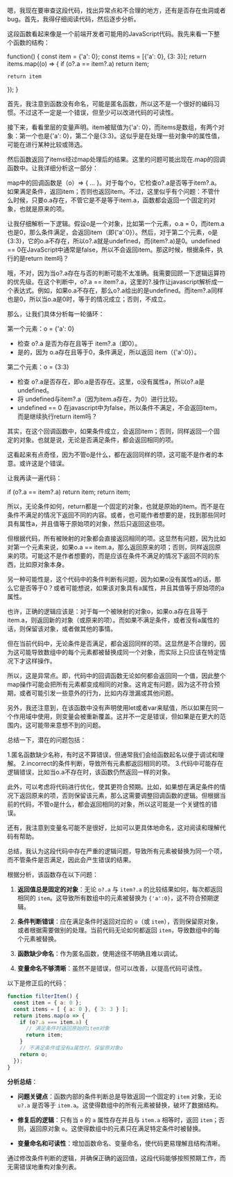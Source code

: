 <think>
嗯，我现在要审查这段代码，找出异常点和不合理的地方，还有是否存在虫洞或者bug。首先，我得仔细阅读代码，然后逐步分析。

这段函数看起来像是一个前端开发者可能用的JavaScript代码。我先来看一下整个函数的结构：

function() {
  const item = {'a': 0};
  const items = [{'a': 0}, {3: 3}];
  return items.map((o) => {
    if (o?.a == item?.a)
      return item;

    return item
  });
}

首先，我注意到函数没有命名，可能是匿名函数，所以这不是一个很好的编码习惯。不过这不一定是一个错误，但至少可以改进代码的可读性。

接下来，看看里层的变量声明。item被赋值为{'a': 0}，而items是数组，有两个对象：第一个也是{'a': 0}，第二个是{3:3}。这似乎是在处理一些对象中的属性值，可能在进行某种比较或筛选。

然后函数返回了items经过map处理后的结果。这里的问题可能出现在.map的回调函数中。让我详细分析这一部分：

map中的回调函数是（o）=> { ... }。对于每个o，它检查o?.a是否等于item?.a。如果满足条件，返回item；否则也返回item。不过，这里似乎有个问题：不管什么时候，只要o.a存在，不管它是不是等于item.a，函数都会返回一个固定的对象，也就是原来的项。

让我仔细解析一下逻辑。假设o是一个对象，比如第一个元素，o.a = 0，而item.a也是0，那么条件满足，会返回item（即{'a':0}）。然后，对于第二个元素，o是{3:3}，它的o.a不存在，所以o?.a就是undefined，而(item?.a)是0。undefined == 0在JavaScript中通常是false，所以不会返回item。那这时候，根据条件，执行的是return item吗？

哦，不对，因为当o?.a存在与否的判断可能不太准确。我需要回顾一下逻辑运算符的优先级。在这个判断中，o?.a == item?.a，这里的?.操作让javascript解析成一个表达式。例如，如果o.a不存在，那么o?.a给出的是undefined。而item?.a同样也是0，所以当o.a是0时，等于的情况成立；否则，不成立。

那么，让我们具体分析每一轮循环：

第一个元素：o = {'a': 0}
- 检查 o?.a 是否为存在且等于 item?.a（即0）。
- 是的，因为 o.a存在且等于0，条件满足，所以返回 item（{'a':0}）。

第二个元素：o = {3:3}
- 检查 o?.a是否存在，即o.a是否存在。这里，o没有属性a，所以o?.a是undefined。
- 将 undefined与item?.a（因为item.a存在，为0）进行比较。
- undefined == 0 在javascript中为false，所以条件不满足，不会返回item，而是继续执行return item吗？

其实，在这个回调函数中，如果条件成立，会返回item；否则，同样返回一个固定的对象。也就是说，无论是否满足条件，都会返回相同的项。

这看起来有点奇怪，因为不管o是什么，都在返回同样的项，这可能不是作者的本意。或许这是个错误。

让我再读一遍代码：

if (o?.a == item?.a)
  return item;
return item;

所以，无论条件如何，return都是一个固定的对象，也就是原始的item。而不是在条件不满足的情况下返回不同的内容。或者，也可能作者想要的是，找到那些同时具有属性a，并且值等于原始项的对象，然后只返回这些项。

但根据代码，所有被映射的对象都会直接返回相同的项。这显然有问题，因为比如对第一个元素来说，如果o.a == item.a，那么返回原来的项；否则，同样返回原来的项。可能这不是作者想要的，而是应该在条件不满足的情况下返回不同的东西，比如原对象本身。

另一种可能性是，这个代码中的条件判断有问题，因为如果o没有属性a的话，那么它是否等于0？或者可能想说，如果该对象具有a属性，并且其值等于原始项的a属性。

也许，正确的逻辑应该是：对于每一个被映射的对象o，如果o.a存在且等于item.a，则返回新的对象（或原来的项）。而如果不满足条件，或者没有a属性的话，则保留该对象，或者做其他的事情。

但在当前代码中，无论条件是否满足，都会返回同样的项。这显然是不合理的，因为这可能导致数组中的每个元素都被替换成同一个对象，而实际上只应该在特定情况下才这样操作。

所以，这是异常点。即，代码中的回调函数无论如何都会返回同一个值，因此整个map操作可能会把所有元素都变成相同的对象。这肯定有问题，因为这不符合预期，或者可能引发一些意外的行为，比如内存泄漏或其他问题。

另外，我还注意到，在该函数中没有声明使用let或者var来赋值，所以如果在同一个作用域中使用，则变量会被重新覆盖。这并不一定是错误，但如果是在更大的范围内，这可能带来意想不到的问题。

总结一下，潜在的问题包括：

1.匿名函数缺少名称，有时这不算错误，但通常我们会给函数起名以便于调试和理解。
2.incorrect的条件判断，导致所有元素都返回相同的项。
3.代码中可能存在逻辑错误，比如当o.a不存在时，该函数仍然返回一样的对象。

此外，可以考虑将代码进行优化，使其更符合预期。比如，如果想在满足条件的情况下返回原来的项，否则保留该元素，那么这需要调整回调函数的逻辑。但根据当前的代码，不管o是什么，都会返回相同的对象，所以这可能是一个关键性的错误。

还有，我注意到变量名可能不是很好，比如可以更具体地命名，这对阅读和理解代码有帮助。

总结，我认为这段代码中存在严重的逻辑问题，导致所有元素被替换为同一个项，而不管条件是否满足，因此会产生错误的结果。
</think>

根据分析，该函数存在以下问题：

1. **返回值总是固定的对象**：无论 `o?.a` 与 `item?.a` 的比较结果如何，每次都返回相同的 `item`。这导致所有数组中的元素被替换为 `{'a':0}`，这不符合预期逻辑。

2. **条件判断错误**：应在满足条件时返回对应的 `o`（或 `item`），否则保留原对象，或者根据需要做别的处理。当前代码无论如何都返回 `item`，导致数组中的每个元素被替换。

3. **函数缺少命名**：作为匿名函数，使用途径不明确且难以调试。

4. **变量命名不够清晰**：虽然不是错误，但可以改善，以提高代码可读性。

以下是修正后的代码：

```javascript
function filterItem() {
  const item = { a: 0 };
  const items = [ { a: 0 }, { 3: 3 } ];
  return items.map(o => {
    if (o?.a === item.a) {
      // 满足条件时返回原始的item对象
      return item;
    }
    // 不满足条件或没有a属性时，保留原对象o
    return o;
  });
}
```

**分析总结**：

- **问题关键点**：函数内部的条件判断总是导致返回一个固定的 `item` 对象，无论 `u?.a` 是否等于 `item.a`。这使得数组中的所有元素被替换，破坏了数据结构。
  
- **修复后的逻辑**：只有当 `o` 的 `a` 属性存在并且与 `item.a` 相等时，返回 `item`；否则，返回原对象 `o`。这使得数组中的元素只在满足特定条件时被替换。

- **变量命名和可读性**：增加函数命名、变量命名，使代码更易理解且结构清晰。

通过修改条件判断的逻辑，并确保正确的返回值，这段代码能够按照预期工作，而无需错误地重构对象列表。